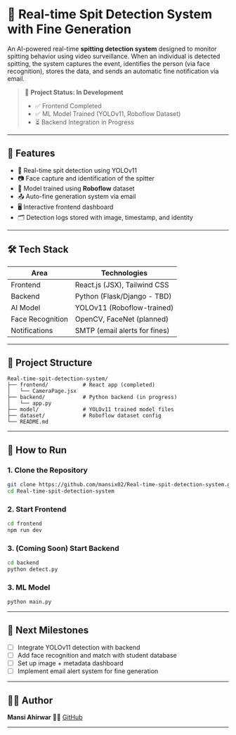
# 🤖 Real-time Spit Detection System with Fine Generation

An AI-powered real-time **spitting detection system** designed to monitor spitting behavior using video surveillance. When an individual is detected spitting, the system captures the event, identifies the person (via face recognition), stores the data, and sends an automatic fine notification via email.

> 🚧 **Project Status: In Development**
>
> * ✅ Frontend Completed
> * ✅ ML Model Trained (YOLOv11, Roboflow Dataset)
> * ⏳ Backend Integration in Progress

---

## 📌 Features

* 🎯 Real-time spit detection using YOLOv11
* 📷 Face capture and identification of the spitter
* 🧠 Model trained using **Roboflow** dataset
* 📤 Auto-fine generation system via email
* 🖥️ Interactive frontend dashboard
* 🗂️ Detection logs stored with image, timestamp, and identity

---

## 🛠️ Tech Stack

| Area             | Technologies                  |
| ---------------- | ----------------------------- |
| Frontend         | React.js (JSX), Tailwind CSS  |
| Backend          | Python (Flask/Django - TBD)   |
| AI Model         | YOLOv11 (Roboflow-trained)    |
| Face Recognition | OpenCV, FaceNet (planned)     |
| Notifications    | SMTP (email alerts for fines) |

---

## 📁 Project Structure

```
Real-time-spit-detection-system/
├── frontend/           # React app (completed)
│   └── CameraPage.jsx
├── backend/            # Python backend (in progress)
│   └── app.py
├── model/              # YOLOv11 trained model files
├── dataset/            # Roboflow dataset config
└── README.md
```

---

## 🚀 How to Run

### 1. Clone the Repository

```bash
git clone https://github.com/mansix02/Real-time-spit-detection-system.git
cd Real-time-spit-detection-system
```

### 2. Start Frontend

```bash
cd frontend
npm run dev
```

### 3. (Coming Soon) Start Backend

```bash
cd backend
python detect.py
```

### 3. ML Model

```bash
python main.py
```
---

## 🎯 Next Milestones

* [ ] Integrate YOLOv11 detection with backend
* [ ] Add face recognition and match with student database
* [ ] Set up image + metadata dashboard
* [ ] Implement email alert system for fine generation

---

## 🙋‍♀️ Author

**Mansi Ahirwar**
👩‍💻 [GitHub](https://github.com/mansix02)

---


